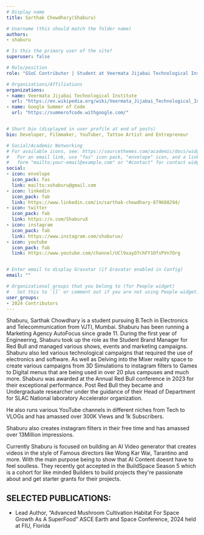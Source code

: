 ```yaml
---
# Display name
title: Sarthak Chowdhary(Shaburu)

# Username (this should match the folder name)
authors:
- shaburu

# Is this the primary user of the site?
superuser: false

# Role/position
role: "GSoC Contributor | Student at Veermata Jijabai Technological Institute, VJTI, Mumbai | Product Manager at Purplle | Entrepreneur"

# Organizations/Affiliations
organizations:
- name: Veermata Jijabai Technological Institute
  url: "https://en.wikipedia.org/wiki/Veermata_Jijabai_Technological_Institute"
- name: Google Summer of Code
  url: "https://summerofcode.withgoogle.com/"


# Short bio (displayed in user profile at end of posts)
bio: Developer, Filmmaker, YouTuber, Tattoo Artist and Entrepreneur

# Social/Academic Networking
# For available icons, see: https://sourcethemes.com/academic/docs/widgets/#icons
#   For an email link, use "fas" icon pack, "envelope" icon, and a link in the
#   form "mailto:your-email@example.com" or "#contact" for contact widget.
social:
- icon: envelope
  icon_pack: fas
  link: mailto:xshaburu@gmail.com
- icon: linkedin
  icon_pack: fab
  link: https://www.linkedin.com/in/sarthak-chowdhary-879688294/
- icon: twitter
  icon_pack: fab
  link: https://x.com/ShaburuX
- icon: instagram
  icon_pack: fab
  link: https://www.instagram.com/shaburux/
- icon: youtube
  icon_pack: fab
  link: https://www.youtube.com/channel/UCl9xayO7chFY1OfsPVn7Org


# Enter email to display Gravatar (if Gravatar enabled in Config)
email: ""

# Organizational groups that you belong to (for People widget)
#   Set this to `[]` or comment out if you are not using People widget.
user_groups:
- 2024 Contributors
---
```

Shaburu, Sarthak Chowdhary is a student pursuing B.Tech in Electronics and Telecommunication from VJTI, Mumbai. Shaburu has been running a Marketing Agency AutoFocus since grade 11. During the first year of Engineering, Shaburu took up the role as the Student Brand Manager for Red Bull and managed various shows, events and marketing campaigns. Shaburu also led various technological campaigns that required the use of electronics and software. As well as Delving into the Mixer reality space to create various campaigns from 3D Simulations to instagram filters to Games to Digital menus that are being used in over 20 plus campuses and much more. Shaburu was awarded at the Annual Red Bull conference in 2023 for their exceptional performance. Post Red Bull they became and Undergraduate researcher under the guidance of their Head of Department for SLAC National laboratory Accelerator organization.

He also runs various YouTube channels in different niches from Tech to VLOGs and has amassed over 300K Views and 1k Subscribers.

Shaburu also creates instagram filters in their free time and has amassed over 13Million impressions.

Currently Shaburu is focused on building an AI Video generator that creates videos in the style of Famous directors like Wong Kar Wai, Tarantino and more. With the main purpose being to show that AI Content doesnt have to feel soulless.
They recently got accepted in the BuildSpace Season 5 which is a cohort for like minded Builders to build projects they're passionate about and get starter grants for their projects.


## SELECTED PUBLICATIONS:
- Lead Author, “Advanced Mushroom Cultivation Habitat For Space Growth As A SuperFood” ASCE Earth and Space Conference, 2024 held at FIU, Florida

